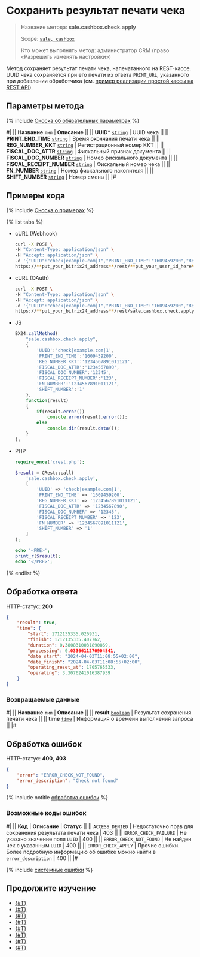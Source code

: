 # Сохранить результат печати чека

> Название метода: **sale.cashbox.check.apply**
>
> Scope: [`sale, cashbox`](../../scopes/permissions.md)
>
> Кто может выполнять метод: администратор CRM (право «Разрешить изменять настройки»)

Метод сохраняет результат печати чека, напечатанного на REST-кассе. UUID чека сохраняется при его печати из ответа `PRINT_URL`, указанного при добавлении обработчика (см. [пример реализации простой кассы на REST API](../../../tutorials/sale/cashbox-add-example.md)).

## Параметры метода

{% include [Сноска об обязательных параметрах](../../../_includes/required.md) %}

#|
|| **Название**
`тип` | **Описание** ||
|| **UUID***
[`string`](../../data-types.md) | UUID чека ||
|| **PRINT_END_TIME**
[`string`](../../data-types.md) | Время окончания печати чека ||
|| **REG_NUMBER_KKT**
[`string`](../../data-types.md) | Регистрационный номер ККТ ||
|| **FISCAL_DOC_ATTR**
[`string`](../../data-types.md) | Фискальный признак документа ||
|| **FISCAL_DOC_NUMBER**
[`string`](../../data-types.md) | Номер фискального документа ||
|| **FISCAL_RECEIPT_NUMBER**
[`string`](../../data-types.md) | Фискальный номер чека ||
|| **FN_NUMBER**
[`string`](../../data-types.md) | Номер фискального накопителя ||
|| **SHIFT_NUMBER**
[`string`](../../data-types.md) | Номер смены ||
|#

## Примеры кода

{% include [Сноска о примерах](../../../_includes/examples.md) %}

{% list tabs %}

- cURL (Webhook)

    ```bash
    curl -X POST \
    -H "Content-Type: application/json" \
    -H "Accept: application/json" \
    -d '{"UUID":"check|example.com|1","PRINT_END_TIME":"1609459200","REG_NUMBER_KKT":"1234567891011121","FISCAL_DOC_ATTR":"1234567890","FISCAL_DOC_NUMBER":"12345","FISCAL_RECEIPT_NUMBER":"123","FN_NUMBER":"1234567891011121","SHIFT_NUMBER":"1"}' \
    https://**put_your_bitrix24_address**/rest/**put_your_user_id_here**/**put_your_webbhook_here**/sale.cashbox.check.apply
    ```

- cURL (OAuth)

    ```bash
    curl -X POST \
    -H "Content-Type: application/json" \
    -H "Accept: application/json" \
    -d '{"UUID":"check|example.com|1","PRINT_END_TIME":"1609459200","REG_NUMBER_KKT":"1234567891011121","FISCAL_DOC_ATTR":"1234567890","FISCAL_DOC_NUMBER":"12345","FISCAL_RECEIPT_NUMBER":"123","FN_NUMBER":"1234567891011121","SHIFT_NUMBER":"1","auth":"**put_access_token_here**"}' \
    https://**put_your_bitrix24_address**/rest/sale.cashbox.check.apply
    ```

- JS

    ```js
    BX24.callMethod(
        "sale.cashbox.check.apply",
        {
            'UUID':'check|example.com|1',
            'PRINT_END_TIME':'1609459200',
            'REG_NUMBER_KKT':'1234567891011121',
            'FISCAL_DOC_ATTR':'1234567890',
            'FISCAL_DOC_NUMBER':'12345',
            'FISCAL_RECEIPT_NUMBER':'123',
            'FN_NUMBER':'1234567891011121',
            'SHIFT_NUMBER':'1'
        },
        function(result)
        {
            if(result.error())
                console.error(result.error());
            else
                console.dir(result.data());
        }
    );
    ```

- PHP

    ```php
    require_once('crest.php');

    $result = CRest::call(
        'sale.cashbox.check.apply',
        [
            'UUID' => 'check|example.com|1',
            'PRINT_END_TIME' => '1609459200',
            'REG_NUMBER_KKT' => '1234567891011121',
            'FISCAL_DOC_ATTR' => '1234567890',
            'FISCAL_DOC_NUMBER' => '12345',
            'FISCAL_RECEIPT_NUMBER' => '123',
            'FN_NUMBER' => '1234567891011121',
            'SHIFT_NUMBER' => '1'
        ]
    );

    echo '<PRE>';
    print_r($result);
    echo '</PRE>';
    ```

{% endlist %}

## Обработка ответа

HTTP-статус: **200**

```json
{
    "result": true,
    "time": {
        "start": 1712135335.026931,
        "finish": 1712135335.407762,
        "duration": 0.3808310031890869,
        "processing": 0.0336611270904541,
        "date_start": "2024-04-03T11:08:55+02:00",
        "date_finish": "2024-04-03T11:08:55+02:00",
        "operating_reset_at": 1705765533,
        "operating": 3.3076241016387939
    }
}
```

### Возвращаемые данные

#|
|| **Название**
`тип` | **Описание** ||
|| **result**
[`boolean`](../../data-types.md) | Результат сохранения печати чека ||
|| **time**
[`time`](../../data-types.md) | Информация о времени выполнения запроса ||
|#

## Обработка ошибок

HTTP-статус: **400**, **403**

```json
{ 
    "error": "ERROR_CHECK_NOT_FOUND", 
    "error_description": "Check not found" 
}
```

{% include notitle [обработка ошибок](../../../_includes/error-info.md) %}

### Возможные коды ошибок

#|
|| **Код** | **Описание** | **Статус** ||
|| `ACCESS_DENIED` | Недостаточно прав для сохранения результата печати чека | 403 ||
|| `ERROR_CHECK_FAILURE` | Не указано значение поля `UUID` | 400 ||
|| `ERROR_CHECK_NOT_FOUND` | Не найден чек с указанным `UUID` | 400 ||
|| `ERROR_CHECK_APPLY` | Прочие ошибки. Более подробную информацию об ошибке можно найти в `error_description` | 400 ||
|#

{% include [системные ошибки](../../../_includes/system-errors.md) %}

## Продолжите изучение

- [{#T}](./sale-cashbox-handler-add.md)
- [{#T}](./sale-cashbox-handler-update.md)
- [{#T}](./sale-cashbox-handler-list.md)
- [{#T}](./sale-cashbox-handler-delete.md)
- [{#T}](./sale-cashbox-add.md)
- [{#T}](./sale-cashbox-update.md)
- [{#T}](./sale-cashbox-list.md)
- [{#T}](./sale-cashbox-delete.md)